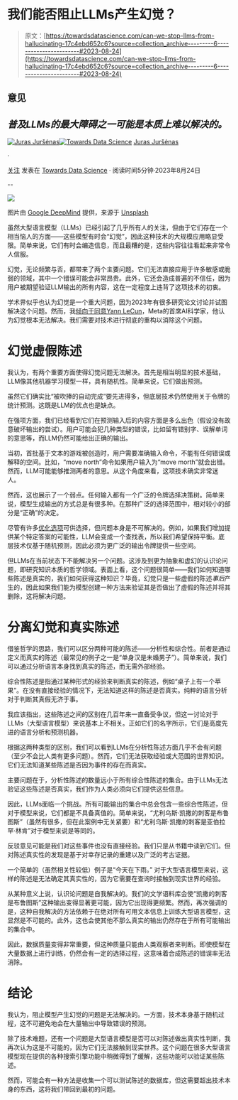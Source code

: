 # 我们能否阻止LLMs产生幻觉？

> 原文：[https://towardsdatascience.com/can-we-stop-llms-from-hallucinating-17c4ebd652c6?source=collection_archive---------6-----------------------#2023-08-24](https://towardsdatascience.com/can-we-stop-llms-from-hallucinating-17c4ebd652c6?source=collection_archive---------6-----------------------#2023-08-24)

## 意见

## *普及LLMs的最大障碍之一可能是本质上难以解决的。*

[](https://medium.com/@juras.jursenas?source=post_page-----17c4ebd652c6--------------------------------)[![Juras Juršėnas](../Images/eb2ca720f2c8688dbf8079879c028d12.png)](https://medium.com/@juras.jursenas?source=post_page-----17c4ebd652c6--------------------------------)[](https://towardsdatascience.com/?source=post_page-----17c4ebd652c6--------------------------------)[![Towards Data Science](../Images/a6ff2676ffcc0c7aad8aaf1d79379785.png)](https://towardsdatascience.com/?source=post_page-----17c4ebd652c6--------------------------------) [Juras Juršėnas](https://medium.com/@juras.jursenas?source=post_page-----17c4ebd652c6--------------------------------)

·

[关注](https://medium.com/m/signin?actionUrl=https%3A%2F%2Fmedium.com%2F_%2Fsubscribe%2Fuser%2F3041473d9e3c&operation=register&redirect=https%3A%2F%2Ftowardsdatascience.com%2Fcan-we-stop-llms-from-hallucinating-17c4ebd652c6&user=Juras+Jur%C5%A1%C4%97nas&userId=3041473d9e3c&source=post_page-3041473d9e3c----17c4ebd652c6---------------------post_header-----------) 发表在 [Towards Data Science](https://towardsdatascience.com/?source=post_page-----17c4ebd652c6--------------------------------) · 阅读时间5分钟·2023年8月24日[](https://medium.com/m/signin?actionUrl=https%3A%2F%2Fmedium.com%2F_%2Fvote%2Ftowards-data-science%2F17c4ebd652c6&operation=register&redirect=https%3A%2F%2Ftowardsdatascience.com%2Fcan-we-stop-llms-from-hallucinating-17c4ebd652c6&user=Juras+Jur%C5%A1%C4%97nas&userId=3041473d9e3c&source=-----17c4ebd652c6---------------------clap_footer-----------)

--

[](https://medium.com/m/signin?actionUrl=https%3A%2F%2Fmedium.com%2F_%2Fbookmark%2Fp%2F17c4ebd652c6&operation=register&redirect=https%3A%2F%2Ftowardsdatascience.com%2Fcan-we-stop-llms-from-hallucinating-17c4ebd652c6&source=-----17c4ebd652c6---------------------bookmark_footer-----------)![](../Images/09bc28622320bd28b5b369807b75f40d.png)

图片由 [Google DeepMind](https://unsplash.com/@googledeepmind?utm_source=medium&utm_medium=referral) 提供，来源于 [Unsplash](https://unsplash.com/?utm_source=medium&utm_medium=referral)

虽然大型语言模型（LLMs）已经引起了几乎所有人的关注，但由于它们存在一个相当恼人的方面——这些模型有时会“幻觉”，因此这种技术的大规模应用略显受限。简单来说，它们有时会编造信息，而且最糟的是，这些内容往往看起来非常令人信服。

幻觉，无论频繁与否，都带来了两个主要问题。它们无法直接应用于许多敏感或脆弱的领域，其中一个错误可能会非常昂贵。此外，它还会造成普遍的不信任，因为用户被期望验证LLM输出的所有内容，这在一定程度上违背了这项技术的初衷。

学术界似乎也认为幻觉是一个重大问题，因为2023年有很多研究论文讨论并试图解决这个问题。然而，我[倾向于同意Yann LeCun](https://www.youtube.com/watch?v=mViTAXCg1xQ&feature=youtu.be)，Meta的首席AI科学家，他认为幻觉根本无法解决。我们需要对技术进行彻底的重构以消除这个问题。

# 幻觉虚假陈述

我认为，有两个重要方面使得幻觉问题无法解决。首先是相当明显的技术基础，LLM像其他机器学习模型一样，具有随机性。简单来说，它们做出预测。

虽然它们确实比“被吹捧的自动完成”要先进得多，但底层技术仍然使用关于令牌的统计预测。这既是LLM的优点也是缺点。

在强项方面，我们已经看到它们在预测输入后的内容方面是多么出色（假设没有故意破坏输出的尝试）。用户可能会犯几种类型的错误，比如留有错别字、误解单词的意思等，而LLM仍然可能给出正确的输出。

当初，首批基于文本的游戏被创造时，用户需要准确输入命令，不能有任何错误或解释的空间。比如，“move north”命令如果用户输入为“move morth”就会出错。然而，LLM可能能够推测两者的意思。从这个角度来看，这项技术确实非常迷人。

然而，这也展示了一个弱点。任何输入都有一个广泛的令牌选择决策树。简单来说，模型生成输出的方式总是有很多种。在那种广泛的选择范围中，相对较小的部分是“正确”的决定。

尽管有许多[优化选项](https://github.com/hwchase17/langchain)可供选择，但问题本身是不可解决的。例如，如果我们增加提供某个特定答案的可能性，LLM会变成一个查找表，所以我们希望保持平衡。底层技术仅基于随机预测，因此必须为更广泛的输出令牌提供一些空间。

但LLMs在当前状态下不能解决另一个问题。这涉及到更为抽象和虚幻的认识论问题，即研究知识本质的哲学领域。表面上看，这个问题很简单——我们如何知道哪些陈述是真实的，我们如何获得这种知识？毕竟，幻觉只是一些虚假的陈述*事后*产生的，因此如果我们能为模型创建一种方法来验证其是否做出了虚假的陈述并将其删除，这将解决问题。

# 分离幻觉和真实陈述

借鉴哲学的思路，我们可以区分两种可能的陈述——分析性和综合性。前者是通过定义而真实的陈述（最常见的例子之一是“单身汉是未婚男子”）。简单来说，我们可以通过分析语言本身找到真实的陈述，而无需外部经验。

综合性陈述是指通过某种形式的经验来判断真实的陈述，例如“桌子上有一个苹果”。在没有直接经验的情况下，无法知道这样的陈述是否真实。纯粹的语言分析对于判断其真假无济于事。

我应该指出，这些陈述之间的区别在几百年来一直备受争议，但这一讨论对于LLMs（大型语言模型）来说基本上不相关。正如它们的名字所示，它们是高度先进的语言分析和预测机器。

根据这两种类型的区别，我们可以看到LLMs在分析性陈述方面几乎不会有问题（至少不会比人类有更多问题）。然而，它们无法获取经验或大范围的世界知识。它们无法知道某些陈述是否因为事件的存在而真实。

主要问题在于，分析性陈述的数量远小于所有综合性陈述的集合。由于LLMs无法验证这些陈述是否真实，我们作为人类必须向它们提供这些信息。

因此，LLMs面临一个挑战。所有可能输出的集合中总会包含一些综合性陈述，但对于模型来说，它们都是不具备真值的。简单来说，“尤利乌斯·凯撒的刺客是布鲁图斯”（虽然有很多，但在此案例中无关紧要）和“尤利乌斯·凯撒的刺客是亚伯拉罕·林肯”对于模型来说是等同的。

反驳意见可能是我们对这些事件也没有直接经验。我们只是从书籍中读到它们。但对陈述真实性的发现是基于对幸存记录的重建以及广泛的考古证据。

一个简单的（虽然相关性较低）例子是“今天在下雨。” 对于大型语言模型来说，这样的陈述是无法确定其真实性的，因为它需要在查询时接触到现实世界的经验。

从某种意义上说，认识论问题是自我解决的。我们的文学语料库会使“凯撒的刺客是布鲁图斯”这种输出变得显著更可能，因为它出现得更频繁。然而，再次强调的是，这种自我解决的方法依赖于在绝对所有可用文本信息上训练大型语言模型，这显然是不可能的。此外，这也会使其他不那么真实的输出仍然存在于所有可能输出的集合中。

因此，数据质量变得非常重要，但这种质量只能由人类观察者来判断。即使模型在大量数据上进行训练，仍然会有一定的选择过程，这意味着合成陈述的错误率无法消除。

# 结论

我认为，阻止模型产生幻觉的问题是无法解决的。一方面，技术本身基于随机过程，这不可避免地会在大量输出中导致错误的预测。

除了技术难题，还有一个问题是大型语言模型是否可以对陈述做出真实性判断，我再次认为这是不可能的，因为它们无法接触到现实世界。这个问题在很多大型语言模型现在提供的各种搜索引擎功能中稍微得到了缓解，这些功能可以验证某些陈述。

然而，可能会有一种方法是收集一个可以测试陈述的数据库，但这需要超出技术本身的东西，这将我们带回到最初的问题。
